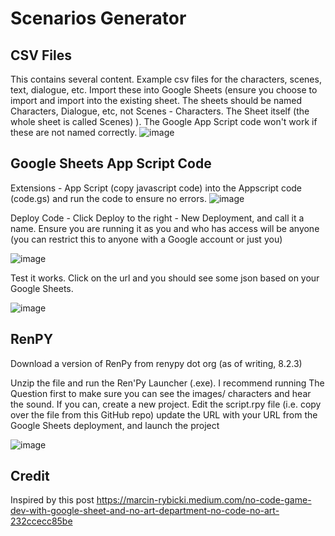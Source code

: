 # Scenarios Generator
## CSV Files
This contains several content. Example csv files for the characters, scenes, text, dialogue, etc.
Import these into Google Sheets (ensure you choose to import and import into the existing sheet. The sheets should be named Characters, Dialogue, etc, not Scenes - Characters. The Sheet itself (the whole sheet is called Scenes) ). The Google App Script code won't work if these are not named correctly.
![image](https://github.com/AidoWedo/Scenarios_RenPY_Sheets/assets/40786162/967ccfd9-77bb-4b09-8071-ecafd4411f45)


## Google Sheets App Script Code
Extensions - App Script (copy javascript code) into the Appscript code (code.gs) and run the code to ensure no errors.
![image](https://github.com/AidoWedo/Scenarios_RenPY_Sheets/assets/40786162/a879be7f-d481-4723-b5f5-037807a72fa0)


Deploy Code - Click Deploy to the right - New Deployment, and call it a name. Ensure you are running it as you and who has access will be anyone (you can restrict this to anyone with a Google account or just you)

![image](https://github.com/AidoWedo/Scenarios_RenPY_Sheets/assets/40786162/cca26aa6-bcac-4cf9-9199-a0c25f93a6b0)


Test it works. Click on the url and you should see some json based on your Google Sheets.

![image](https://github.com/AidoWedo/Scenarios_RenPY_Sheets/assets/40786162/efe6f67f-7524-4838-b325-eb56700f2eb9)


## RenPY

Download a version of RenPy from renypy dot org (as of writing, 8.2.3)

Unzip the file and run the Ren'Py Launcher (.exe). I recommend running The Question first to make sure you can see the images/ characters and hear the sound. If you can, create a new project.
Edit the script.rpy file (i.e. copy over the file from this GitHub repo) update the URL with your URL from the Google Sheets deployment, and launch the project

![image](https://github.com/AidoWedo/Scenarios_RenPY_Sheets/assets/40786162/d3169a06-309d-42a9-bc2c-f6a2ec0e442c)


## Credit
Inspired by this post https://marcin-rybicki.medium.com/no-code-game-dev-with-google-sheet-and-no-art-department-no-code-no-art-232ccecc85be
